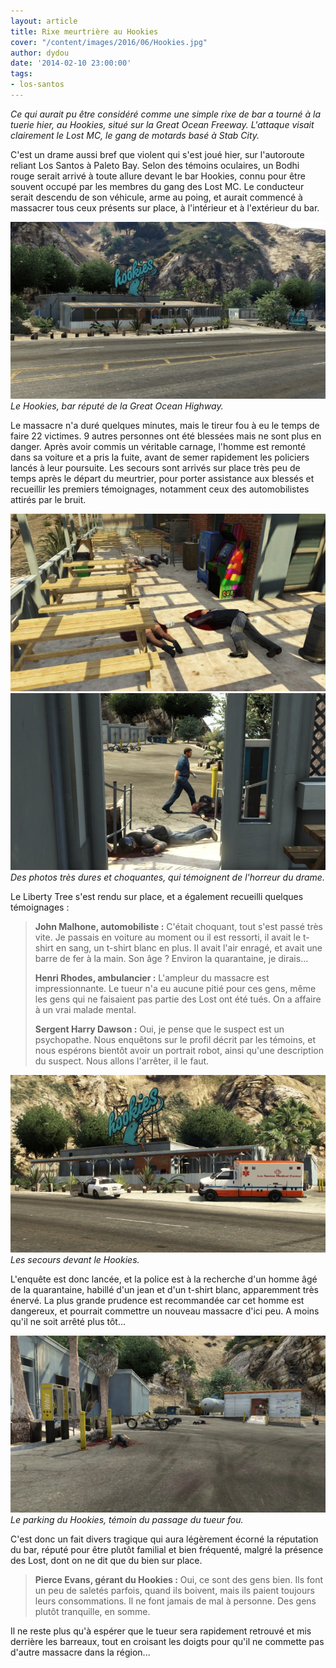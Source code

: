```yaml
---
layout: article
title: Rixe meurtrière au Hookies
cover: "/content/images/2016/06/Hookies.jpg"
author: dydou
date: '2014-02-10 23:00:00'
tags:
- los-santos
---
```


_Ce qui aurait pu être considéré comme une simple rixe de bar a tourné à la tuerie hier, au Hookies, situé sur la Great Ocean Freeway. L'attaque visait clairement le Lost MC, le gang de motards basé à Stab City._

C'est un drame aussi bref que violent qui s'est joué hier, sur l'autoroute reliant Los Santos à Paleto Bay. Selon des témoins oculaires, un Bodhi rouge serait arrivé à toute allure devant le bar Hookies, connu pour être souvent occupé par les membres du gang des Lost MC. Le conducteur serait descendu de son véhicule, arme au poing, et aurait commencé à massacrer tous ceux présents sur place, à l'intérieur et à l'extérieur du bar.

![Le Hookies, bar réputé de la Great Ocean Highway.](/content/images/2016/06/Hookies5.jpg)
_Le Hookies, bar réputé de la Great Ocean Highway._

Le massacre n'a duré quelques minutes, mais le tireur fou à eu le temps de faire 22 victimes. 9 autres personnes ont été blessées mais ne sont plus en danger. Après avoir commis un véritable carnage, l'homme est remonté dans sa voiture et a pris la fuite, avant de semer rapidement les policiers lancés à leur poursuite. Les secours sont arrivés sur place très peu de temps après le départ du meurtrier, pour porter assistance aux blessés et recueillir les premiers témoignages, notamment ceux des automobilistes attirés par le bruit.

![](/content/images/2016/06/Hookies2.jpg)
![Des photos très dures et choquantes, qui témoignent de l'horreur du drame.](/content/images/2016/06/Hookies3.jpg)
_Des photos très dures et choquantes, qui témoignent de l'horreur du drame._

Le Liberty Tree s'est rendu sur place, et a également recueilli quelques témoignages :

> **John Malhone, automobiliste :** C'était choquant, tout s'est passé très vite. Je passais en voiture au moment ou il est ressorti, il avait le t-shirt en sang, un t-shirt blanc en plus. Il avait l'air enragé, et avait une barre de fer à la main. Son âge ? Environ la quarantaine, je dirais...
> 
> **Henri Rhodes, ambulancier :** L'ampleur du massacre est impressionnante. Le tueur n'a eu aucune pitié pour ces gens, même les gens qui ne faisaient pas partie des Lost ont été tués. On a affaire à un vrai malade mental.
> 
> **Sergent Harry Dawson :** Oui, je pense que le suspect est un psychopathe. Nous enquêtons sur le profil décrit par les témoins, et nous espérons bientôt avoir un portrait robot, ainsi qu'une description du suspect. Nous allons l'arrêter, il le faut.

![Les secours devant le Hookies.](/content/images/2016/06/Hookies_0.jpg)
_Les secours devant le Hookies._

L'enquête est donc lancée, et la police est à la recherche d'un homme âgé de la quarantaine, habillé d'un jean et d'un t-shirt blanc, apparemment très énervé. La plus grande prudence est recommandée car cet homme est dangereux, et pourrait commettre un nouveau massacre d'ici peu. A moins qu'il ne soit arrêté plus tôt...

![Le parking du Hookies, témoin du passage du tueur fou.](/content/images/2016/06/Hookies4.jpg)
_Le parking du Hookies, témoin du passage du tueur fou._

C'est donc un fait divers tragique qui aura légèrement écorné la réputation du bar, réputé pour être plutôt familial et bien fréquenté, malgré la présence des Lost, dont on ne dit que du bien sur place.

> **Pierce Evans, gérant du Hookies :** Oui, ce sont des gens bien. Ils font un peu de saletés parfois, quand ils boivent, mais ils paient toujours leurs consommations. Il ne font jamais de mal à personne. Des gens plutôt tranquille, en somme.

Il ne reste plus qu'à espérer que le tueur sera rapidement retrouvé et mis derrière les barreaux, tout en croisant les doigts pour qu'il ne commette pas d'autre massacre dans la région...